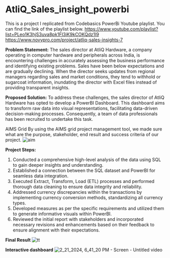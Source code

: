 # AtliQ_Sales_insight_powerbi

This is a project I replicated from Codebasics PowerBi Youtube playlist. You can find the link of the playlist below.
https://www.youtube.com/playlist?list=PLeo1K3hjS3uva8pk1FI3iK9kCOKQdz1I9
https://www.novypro.com/project/atliq-sales-insights-7

**Problem Statement:**
The sales director at AtliQ Hardware, a company operating in computer hardware and peripherals across India, is encountering challenges in accurately assessing the business performance and identifying existing problems. Sales have been below expectations and are gradually declining. When the director seeks updates from regional managers regarding sales and market conditions, they tend to withhold or sugarcoat information, inundating the director with Excel files instead of providing transparent insights.

**Proposed Solution:**
To address these challenges, the sales director of AtliQ Hardware has opted to develop a PowerBI Dashboard. This dashboard aims to transform raw data into visual representations, facilitating data-driven decision-making processes. Consequently, a team of data professionals has been recruited to undertake this task.

AIMS Grid
By using the AIMS grid project management tool, we made sure what are the purpose, stakeholder, end result and success criteria of our project.
![aim](https://github.com/Iqrabaloch123/Atliq_sales_insight_power-bi/assets/130351579/06121b7d-fe00-456b-b673-a96c44461554)



**Project Steps:**
1. Conducted a comprehensive high-level analysis of the data using SQL to gain deeper insights and understanding.
2. Established a connection between the SQL dataset and PowerBI for seamless data integration.
3. Executed Extract, Transform, Load (ETL) processes and performed thorough data cleaning to ensure data integrity and reliability.
4. Addressed currency discrepancies within the transactions by implementing currency conversion methods, standardizing all currency types.
5. Developed measures as per the specific requirements and utilized them to generate informative visuals within PowerBI.
6. Reviewed the initial report with stakeholders and incorporated necessary revisions and enhancements based on their feedback to ensure alignment with their expectations.

**Final Result**
![tt](https://github.com/Iqrabaloch123/Atliq_sales_insight_power-bi/assets/130351579/2aa5699f-41a5-4696-a60b-43c97ba5c799)

**Interactive dashboard**
![2_21_2024, 6_41_20 PM - Screen - Untitled video](https://github.com/Iqrabaloch123/Atliq_sales_insight_power-bi/assets/130351579/d434f654-e993-4bb4-946b-2d62094e03eb)



